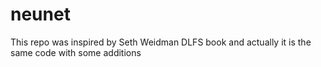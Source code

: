 # neunet
This repo was inspired by Seth Weidman DLFS book and actually it is the same code with some additions
